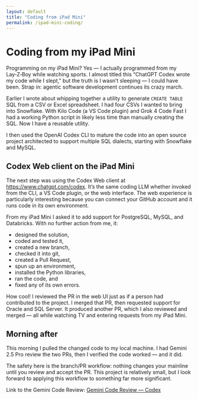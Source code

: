 ```yaml
---
layout: default
title: "Coding from iPad Mini"
permalink: /ipad-mini-coding/
---
```

# Coding from my iPad Mini

Programming on my iPad Mini? Yes — I actually programmed from my Lay‑Z‑Boy while watching sports. I almost titled this “ChatGPT Codex wrote my code while I slept,” but the truth is I wasn’t sleeping — I could have been. Strap in: agentic software development continues its crazy march.

Earlier I wrote about whipping together a utility to generate `CREATE TABLE` SQL from a CSV or Excel spreadsheet. I had four CSVs I wanted to bring into Snowflake. With Kilo Code (a VS Code plugin) and Grok 4 Code Fast I had a working Python script in likely less time than manually creating the SQL. Now I have a reusable utility.

I then used the OpenAI Codex CLI to mature the code into an open source project architected to support multiple SQL dialects, starting with Snowflake and MySQL.

## Codex Web client on the iPad Mini

The next step was using the Codex Web client at https://www.chatgpt.com/codex. It’s the same coding LLM whether invoked from the CLI, a VS Code plugin, or the web interface. The web experience is particularly interesting because you can connect your GitHub account and it runs code in its own environment.

From my iPad Mini I asked it to add support for PostgreSQL, MySQL, and Databricks. With no further action from me, it:

- designed the solution,
- coded and tested it,
- created a new branch,
- checked it into git,
- created a Pull Request,
- spun up an environment,
- installed the Python libraries,
- ran the code, and
- fixed any of its own errors.

How cool! I reviewed the PR in the web UI just as if a person had contributed to the project. I merged that PR, then requested support for Oracle and SQL Server. It produced another PR, which I also reviewed and merged — all while watching TV and entering requests from my iPad Mini.

## Morning after

This morning I pulled the changed code to my local machine. I had Gemini 2.5 Pro review the two PRs, then I verified the code worked — and it did.

The safety here is the branch/PR workflow: nothing changes your mainline until you review and accept the PR. This project is relatively small, but I look forward to applying this workflow to something far more significant.

Link to the Gemini Code Review: [Gemini Code Review — Codex](https://leebase.github.io/longreply/gemini-codereview-codex/)